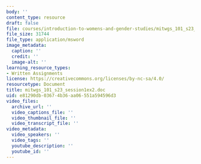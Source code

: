 ```yaml
---
body: ''
content_type: resource
draft: false
file: courses/introduction-to-womens-and-gender-studies/mitwgs_101_s23_session1ex2.doc
file_size: 31744
file_type: application/msword
image_metadata:
  caption: ''
  credit: ''
  image-alt: ''
learning_resource_types:
- Written Assignments
license: https://creativecommons.org/licenses/by-nc-sa/4.0/
resourcetype: Document
title: mitwgs_101_s23_session1ex2.doc
uid: e81290db-0367-4b36-aa06-551a594596d3
video_files:
  archive_url: ''
  video_captions_file: ''
  video_thumbnail_file: ''
  video_transcript_file: ''
video_metadata:
  video_speakers: ''
  video_tags: ''
  youtube_description: ''
  youtube_id: ''
---
```


